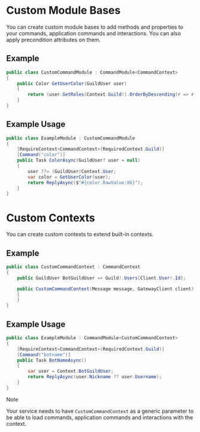# Custom Module Bases

You can create custom module bases to add methods and properties to your commands, application commands and interactions. You can also apply precondition attributes on them.

## Example
```cs
public class CustomCommandModule : CommandModule<CommandContext>
{
    public Color GetUserColor(GuildUser user)
    {
        return (user.GetRoles(Context.Guild!).OrderByDescending(r => r.Position).FirstOrDefault(r => r.Color != default)?.Color).GetValueOrDefault();
    }
}
```

## Example Usage
```cs
public class ExampleModule : CustomCommandModule
{
    [RequireContext<CommandContext>(RequiredContext.Guild)]
    [Command("color")]
    public Task ColorAsync(GuildUser? user = null)
    {
        user ??= (GuildUser)Context.User;
        var color = GetUserColor(user);
        return ReplyAsync($"#{color.RawValue:X6}");
    }
}
```

# Custom Contexts

You can create custom contexts to extend built-in contexts.

## Example
```cs
public class CustomCommandContext : CommandContext
{
    public GuildUser BotGuildUser => Guild!.Users[Client.User!.Id];

    public CustomCommandContext(Message message, GatewayClient client) : base(message, client)
    {
    }
}
```

## Example Usage
```cs
public class ExampleModule : CommandModule<CustomCommandContext>
{
    [RequireContext<CommandContext>(RequiredContext.Guild)]
    [Command("botname")]
    public Task BotNameAsync()
    {
        var user = Context.BotGuildUser;
        return ReplyAsync(user.Nickname ?? user.Username);
    }
}
```

> [!NOTE]
> Your service needs to have `CustomCommandContext` as a generic parameter to be able to load commands, application commands and interactions with the context.